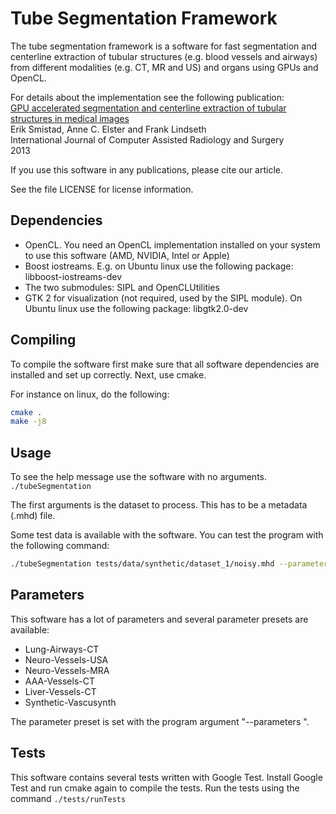 Tube Segmentation Framework
===================================

The tube segmentation framework is a software for fast segmentation and centerline extraction of tubular structures (e.g. blood vessels and airways) from different modalities (e.g. CT, MR and US) and organs using GPUs and OpenCL.

For details about the implementation see the following publication:   
[GPU accelerated segmentation and centerline extraction of tubular structures in medical images](http://link.springer.com/article/10.1007%2Fs11548-013-0956-x)   
Erik Smistad, Anne C. Elster and Frank Lindseth   
International Journal of Computer Assisted Radiology and Surgery   
2013   

If you use this software in any publications, please cite our article.

See the file LICENSE for license information.

Dependencies
----------------------------------

* OpenCL. You need an OpenCL implementation installed on your system to use this software (AMD, NVIDIA, Intel or Apple)
* Boost iostreams. E.g. on Ubuntu linux use the following package: libboost-iostreams-dev
* The two submodules: SIPL and OpenCLUtilities
* GTK 2 for visualization (not required, used by the SIPL module). On Ubuntu linux use the following package: libgtk2.0-dev

Compiling
----------------------------------

To compile the software first make sure that all software dependencies are installed and set up correctly.
Next, use cmake.

For instance on linux, do the following:
```bash
cmake .
make -j8
```

Usage
----------------------------------

To see the help message use the software with no arguments.
`./tubeSegmentation`

The first arguments is the dataset to process. This has to be a metadata (.mhd) file.

Some test data is available with the software. You can test the program with the following command:
```bash
./tubeSegmentation tests/data/synthetic/dataset_1/noisy.mhd --parameters Synthetic-Vascusynth --display
```


Parameters
----------------------------------

This software has a lot of parameters and several parameter presets are available:
* Lung-Airways-CT
* Neuro-Vessels-USA
* Neuro-Vessels-MRA
* AAA-Vessels-CT
* Liver-Vessels-CT
* Synthetic-Vascusynth

The parameter preset is set with the program argument "--parameters <name>".

Tests
----------------------------------

This software contains several tests written with Google Test.
Install Google Test and run cmake again to compile the tests.
Run the tests using the command `./tests/runTests`



